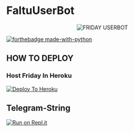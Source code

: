 # FaltuUserBot

<p align="center">
<img src="https://telegra.ph/file/7e8b8c5a1b771cda74865.jpg" alt="FRIDAY USERBOT">


[![forthebadge made-with-python](http://ForTheBadge.com/images/badges/made-with-python.svg)](https://www.python.org/)



## HOW TO DEPLOY 



### Host Friday In Heroku

[![Deploy To Heroku](https://www.herokucdn.com/deploy/button.svg)](https://heroku.com/deploy?template=https://github.com/Sanaya786/FaltuUserBot)

## Telegram-String

[![Run on Repl.it](https://repl.it/badge/github/STARKGANG/friday)](https://friday.starkgang.repl.run)

